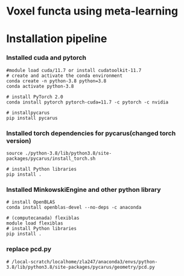 # Voxel functa using meta-learning

# Installation pipeline

### Installed cuda and pytorch

```
#module load cuda/11.7 or install cudatoolkit-11.7
# create and activate the conda environment
conda create -n python-3.8 python=3.8
conda activate python-3.8

# install PyTorch 2.0
conda install pytorch pytorch-cuda=11.7 -c pytorch -c nvidia

# installpycarus
pip install pycarus 
```

### Installed torch dependencies for pycarus(changed torch version) 

```
source ./python-3.8/lib/python3.8/site-packages/pycarus/install_torch.sh

# install Python libraries
pip install . 
```

### Installed MinkowskiEngine and other python library 

```
# install OpenBLAS
conda install openblas-devel --no-deps -c anaconda

# (computecanada) flexiblas
module load flexiblas
# install Python libraries
pip install . 
```

### replace pcd.py

```
# /local-scratch/localhome/zla247/anaconda3/envs/python-3.8/lib/python3.8/site-packages/pycarus/geometry/pcd.py 

```






